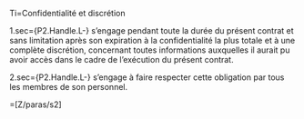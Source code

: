 Ti=Confidentialité et discrétion

1.sec={P2.Handle.L-} s’engage pendant toute la durée du présent contrat et sans limitation après son expiration à la confidentialité la plus totale et à une complète discrétion, concernant toutes informations auxquelles il aurait pu avoir accès dans le cadre de l’exécution du présent contrat. 
 
2.sec={P2.Handle.L-} s’engage à faire respecter cette obligation par tous les membres de son personnel. 

=[Z/paras/s2]